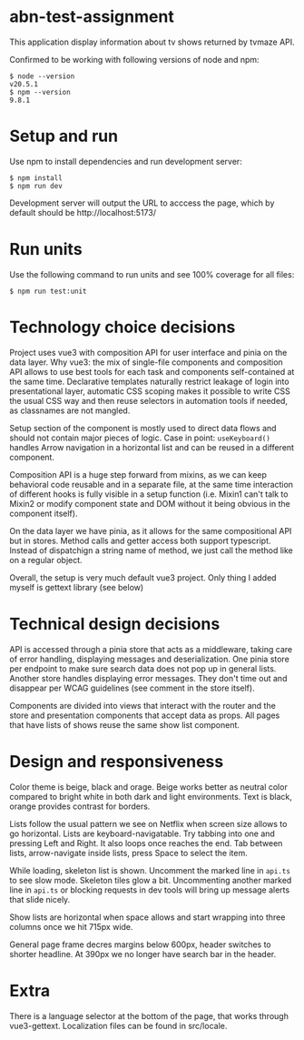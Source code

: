 # abn-test-assignment

This application display information about tv shows returned by tvmaze API.

Confirmed to be working with following versions of node and npm:

    $ node --version
    v20.5.1
    $ npm --version
    9.8.1


# Setup and run

Use npm to install dependencies and run development server:


    $ npm install
    $ npm run dev


Development server will output the URL to acccess the page, which by default should be http://localhost:5173/


# Run units

Use the following command to run units and see 100% coverage for all files:


    $ npm run test:unit


# Technology choice decisions

Project uses vue3 with composition API for user interface and pinia on the data layer. 
Why vue3: the mix of single-file components and composition API allows to use best tools
for each task and components self-contained at the same time. Declarative templates naturally
restrict leakage of login into presentational layer, automatic CSS scoping makes it possible
to write CSS the usual CSS way and then reuse selectors in automation tools if needed, as
classnames are not mangled.

Setup section of the component is mostly used to direct data flows and should not contain
major pieces of logic. Case in point: `useKeyboard()` handles Arrow navigation in a horizontal
list and can be reused in a different component.

Composition API is a huge step forward from mixins, as we can keep behavioral code reusable
and in a separate file, at the same time interaction of different hooks is fully visible
in a setup function (i.e. Mixin1 can't talk to Mixin2 or modify component state and DOM 
without it being obvious in the component itself).

On the data layer we have pinia, as it allows for the same compositional API but in stores.
Method calls and getter access both support typescript. Instead of dispatchign a string name
of method, we just call the method like on a regular object.

Overall, the setup is very much default vue3 project. Only thing I added myself is gettext library (see below)


# Technical design decisions

API is accessed through a pinia store that acts as a middleware, taking care of error
handling, displaying messages and deserialization.
One pinia store per endpoint to make sure search data does not pop up in general lists.
Another store handles displaying error messages. They don't time out and disappear
per WCAG guidelines (see comment in the store itself).

Components are divided into views that interact with the router and the store and presentation
components that accept data as props. All pages that have lists of shows reuse the same
show list component.

# Design and responsiveness

Color theme is beige, black and orage. Beige works better as neutral color compared to bright white
in both dark and light environments. Text is black, orange provides contrast for borders.

Lists follow the usual pattern we see on Netflix when screen size allows to go horizontal. Lists
are keyboard-navigatable. Try tabbing into one and pressing Left and Right. It also loops once
reaches the end. Tab between lists, arrow-navigate inside lists, press Space to select the item.

While loading, skeleton list is shown. Uncomment the marked line in `api.ts` to see slow mode.
Skeleton tiles glow a bit. Uncommenting another marked line in `api.ts` or blocking requests
in dev tools will bring up message alerts that slide nicely.

Show lists are horizontal when space allows and start wrapping into three columns once we hit 715px wide.

General page frame decres margins below 600px, header switches to shorter headline. At 390px we no
longer have search bar in the header.

# Extra

There is a language selector at the bottom of the page, that works through vue3-gettext.
Localization files can be found in src/locale.
